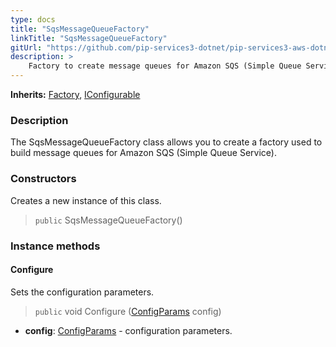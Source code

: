 ```yaml
---
type: docs
title: "SqsMessageQueueFactory"
linkTitle: "SqsMessageQueueFactory"
gitUrl: "https://github.com/pip-services3-dotnet/pip-services3-aws-dotnet"
description: >
    Factory to create message queues for Amazon SQS (Simple Queue Service).
---
```


**Inherits:** [Factory](../../../components/build/factory), [IConfigurable](../../../commons/config/iconfigurable)

### Description
The SqsMessageQueueFactory class allows you to create a factory used to build message queues for Amazon SQS (Simple Queue Service).

### Constructors
Creates a new instance of this class.
> `public` SqsMessageQueueFactory()


### Instance methods

#### Configure
Sets the configuration parameters.

> `public` void Configure ([ConfigParams](../../../commons/config/config_params) config)

- **config**: [ConfigParams](../../../commons/config/config_params) - configuration parameters.
